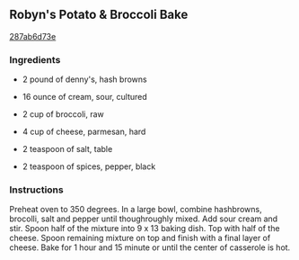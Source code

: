 ## Robyn's Potato & Broccoli Bake

[287ab6d73e](http://www.food.com/recipe/robyns-potato-broccoli-bake-224626)

### Ingredients

 - 2 pound of denny's, hash browns

 - 16 ounce of cream, sour, cultured

 - 2 cup of broccoli, raw

 - 4 cup of cheese, parmesan, hard

 - 2 teaspoon of salt, table

 - 2 teaspoon of spices, pepper, black

### Instructions

Preheat oven to 350 degrees. In a large bowl, combine hashbrowns, brocolli, salt and pepper until thoughroughly mixed. Add sour cream and stir. Spoon half of the mixture into 9 x 13 baking dish. Top with half of the cheese. Spoon remaining mixture on top and finish with a final layer of cheese. Bake for 1 hour and 15 minute or until the center of casserole is hot.